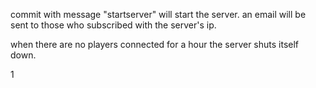 commit with message "startserver" will start the server. an email will be sent to those who subscribed with the server's ip.

when there are no players connected for a hour the server shuts itself down.

1
